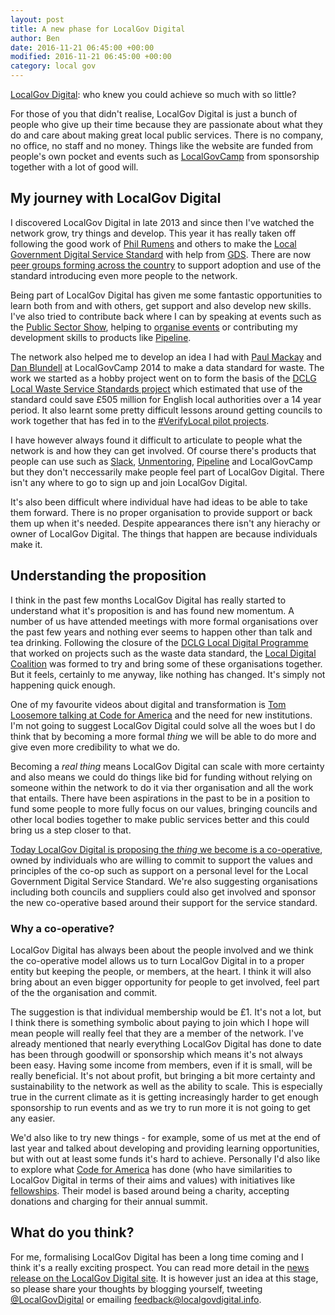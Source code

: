 ```yaml
---
layout: post
title: A new phase for LocalGov Digital
author: Ben
date: 2016-11-21 06:45:00 +00:00
modified: 2016-11-21 06:45:00 +00:00
category: local gov
---
```


[LocalGov Digital](http://localgovdigital.info): who knew you could achieve so much with so little?

For those of you that didn't realise, LocalGov Digital is just a bunch of people who give up their time because they are passionate about what they do and care about making great local public services. There is no company, no office, no staff and no money. Things like the website are funded from people's own pocket and events such as [LocalGovCamp](http://localgovdigital.info/localgovcamp) from sponsorship together with a lot of good will.

## My journey with LocalGov Digital

I discovered LocalGov Digital in late 2013 and since then I've watched the network grow, try things and develop. This year it has really taken off following the good work of [Phil Rumens](http://philrumens.blogspot.co.uk/) and others to make the [Local Government Digital Service Standard](https://localgovdigital.info/digital-service-standard) with help from [GDS](https://gds.blog.gov.uk/2016/03/01/guest-post-building-a-local-government-digital-standard/). There are now [peer groups forming across the country](http://www.eventbrite.co.uk/o/localgov-digital-10479776496) to support adoption and use of the standard introducing even more people to the network.

Being part of LocalGov Digital has given me some fantastic opportunities to learn both from and with others, get support and also develop new skills. I've also tried to contribute back where I can by speaking at events such as the [Public Sector Show](http://www.psshow.co.uk), helping to [organise events](http://localgovdigital.info/news/localgov-digital-makers-meet-up/) or contributing my development skills to products like [Pipeline](http://pipeline.localgovdigital.info/).

The network also helped me to develop an idea I had with [Paul Mackay](http://www.folklabs.com/about-us/paul-mackay/) and [Dan Blundell](https://www.danblundell.com/) at LocalGovCamp 2014 to make a data standard for waste. The work we started as a hobby project went on to form the basis of the [DCLG Local Waste Service Standards project](http://www.localdigitalcoalition.uk/product/local-waste-service-standards-project/) which estimated that use of the standard could save £505 million for English local authorities over a 14 year period. It also learnt some pretty difficult lessons around getting councils to work together that has fed in to the [#VerifyLocal pilot projects](https://identityassurance.blog.gov.uk/2016/10/03/verifylocal-pilots-are-open-for-business/).

I have however always found it difficult to articulate to people what the network is and how they can get involved. Of course there's products that people can use such as [Slack](https://localgovdigital.slack.com), [Unmentoring](http://localgovdigital.info/unmentoring), [Pipeline](http://pipeline.localgovdigital.info) and LocalGovCamp but they don't neccessarily make people feel part of LocalGov Digital. There isn't any where to go to sign up and join LocalGov Digital.

It's also been difficult where individual have had ideas to be able to take them forward. There is no proper organisation to provide support or back them up when it's needed. Despite appearances there isn't any hierachy or owner of LocalGov Digital. The things that happen are because individuals make it.

## Understanding the proposition

I think in the past few months LocalGov Digital has really started to understand what it's proposition is and has found new momentum. A number of us have attended meetings with more formal organisations over the past few years and nothing ever seems to happen other than talk and tea drinking. Following the closure of the [DCLG Local Digital Programme](http://webarchive.nationalarchives.gov.uk/20160330154530/http://localdirect.gov.uk/) that worked on projects such as the waste data standard, the [Local Digital Coalition](http://www.localdigitalcoalition.uk/) was formed to try and bring some of these organisations together. But it feels, certainly to me anyway, like nothing has changed. It's simply not happening quick enough.

One of my favourite videos about digital and transformation is [Tom Loosemore talking at Code for America](https://www.youtube.com/watch?v=VjE_zj-7A7A&t=1806s&list=PLDGsBgVz2W87cAfk2y2SSods5kvlykpLi&index=1) and the need for new institutions. I'm not going to suggest LocalGov Digital could solve all the woes but I do think that by becoming a more formal _thing_ we will be able to do more and give even more credibility to what we do.

Becoming a _real thing_ means LocalGov Digital can scale with more certainty and also means we could do things like bid for funding without relying on someone within the network to do it via ther organisation and all the work that entails. There have been aspirations in the past to be in a position to fund some people to more fully focus on our values, bringing councils and other local bodies together to make public services better and this could bring us a step closer to that.

[Today LocalGov Digital is proposing the _thing_ we become is a co-operative](http://localgovdigital.info/1424), owned by individuals who are willing to commit to support the values and principles of the co-op such as support on a personal level for the Local Government Digital Service Standard. We're also suggesting organisations including both councils and suppliers could also get involved and sponsor the new co-operative based around their support for the service standard.

### Why a co-operative?

LocalGov Digital has always been about the people involved and we think the co-operative model allows us to turn LocalGov Digital in to a proper entity but keeping the people, or members, at the heart. I think it will also bring about an even bigger opportunity for people to get involved, feel part of the the organisation and commit.

The suggestion is that individual membership would be £1. It's not a lot, but I think there is something symbolic about paying to join which I hope will mean people will really feel that they are a member of the network. I've already mentioned that nearly everything LocalGov Digital has done to date has been through goodwill or sponsorship which means it's not always been easy. Having some income from members, even if it is small, will be really beneficial. It's not about profit, but bringing a bit more certainty and sustainability to the network as well as the ability to scale. This is especially true in the current climate as it is getting increasingly harder to get enough sponsorship to run events and as we try to run more it is not going to get any easier.

We'd also like to try new things - for example, some of us met at the end of last year and talked about developing and providing learning opportunities, but with out at least some funds it's hard to achieve. Personally I'd also like to explore what [Code for America](https://www.codeforamerica.org/about-us) has done (who have similarities to LocalGov Digital in terms of their aims and values) with initiatives like [fellowships](https://www.codeforamerica.org/do-something/work-with-us). Their model is based around being a charity, accepting donations and charging for their annual summit.

## What do you think?

For me, formalising LocalGov Digital has been a long time coming and I think it's a really exciting prospect. You can read more detail in the [news release on the LocalGov Digital site](http://localgovdigital.info). It is however just an idea at this stage, so please share your thoughts by blogging yourself, tweeting [@LocalGovDigital](https://twitter.com/LocalGovDigital) or emailing <feedback@localgovdigital.info>.
